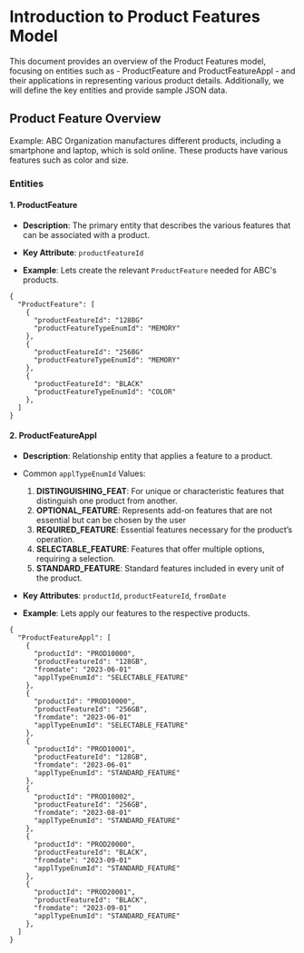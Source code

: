 # Introduction to Product Features Model
This document provides an overview of the Product Features model, focusing on entities such as - ProductFeature and ProductFeatureAppl - and their applications in representing various product details. Additionally, we will define the key entities and provide sample JSON data.

## Product Feature Overview
Example: ABC Organization manufactures different products, including a smartphone and laptop, which is sold online. These products have various features such as color and size.

### Entities

#### 1. ProductFeature
- **Description**: The primary entity that describes the various features that can be associated with a product.

- **Key Attribute**: `productFeatureId`
- **Example**: Lets create the relevant `ProductFeature` needed for ABC's products.
```
{
  "ProductFeature": [
    {
      "productFeatureId": "128BG"
      "productFeatureTypeEnumId": "MEMORY"
    },
    {
      "productFeatureId": "256BG"
      "productFeatureTypeEnumId": "MEMORY"
    },
    {
      "productFeatureId": "BLACK"
      "productFeatureTypeEnumId": "COLOR"
    },
  ]
}
```

#### 2. ProductFeatureAppl
- **Description**: Relationship entity that applies a feature to a product.
- Common `applTypeEnumId` Values:
  1. **DISTINGUISHING_FEAT**: For unique or characteristic features that distinguish one product from another.
  2. **OPTIONAL_FEATURE**: Represents add-on features that are not essential but can be chosen by the user
  3. **REQUIRED_FEATURE**: Essential features necessary for the product’s operation.
  4. **SELECTABLE_FEATURE**: Features that offer multiple options, requiring a selection.
  5. **STANDARD_FEATURE**: Standard features included in every unit of the product.

- **Key Attributes**: `productId`, `productFeatureId`, `fromDate`
- **Example**: Lets apply our features to the respective products. 
```
{
  "ProductFeatureAppl": [
    {
      "productId": "PROD10000",
      "productFeatureId": "128GB",
      "fromdate": "2023-06-01"
      "applTypeEnumId": "SELECTABLE_FEATURE"
    },
    {
      "productId": "PROD10000",
      "productFeatureId": "256GB",
      "fromdate": "2023-06-01"
      "applTypeEnumId": "SELECTABLE_FEATURE"
    },
    {
      "productId": "PROD10001",
      "productFeatureId": "128GB",
      "fromdate": "2023-06-01"
      "applTypeEnumId": "STANDARD_FEATURE"
    },
    {
      "productId": "PROD10002",
      "productFeatureId": "256GB",
      "fromdate": "2023-08-01"
      "applTypeEnumId": "STANDARD_FEATURE"
    },
    {
      "productId": "PROD20000",
      "productFeatureId": "BLACK",
      "fromdate": "2023-09-01"
      "applTypeEnumId": "STANDARD_FEATURE"
    },
    {
      "productId": "PROD20001",
      "productFeatureId": "BLACK",
      "fromdate": "2023-09-01"
      "applTypeEnumId": "STANDARD_FEATURE"
    },
  ]
}
```